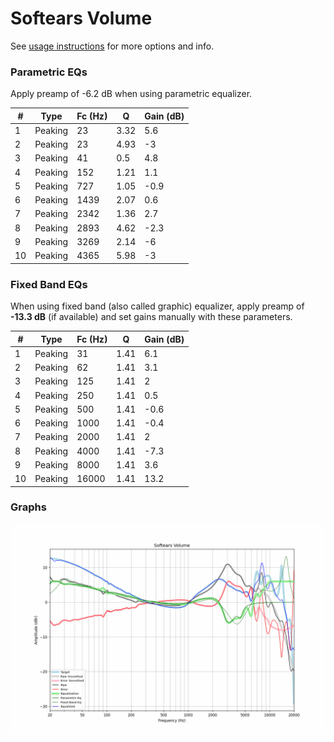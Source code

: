 # Softears Volume
See [usage instructions](https://github.com/jaakkopasanen/AutoEq#usage) for more options and info.

### Parametric EQs
Apply preamp of -6.2 dB when using parametric equalizer.

|   # | Type    |   Fc (Hz) |    Q |   Gain (dB) |
|-----|---------|-----------|------|-------------|
|   1 | Peaking |        23 | 3.32 |         5.6 |
|   2 | Peaking |        23 | 4.93 |        -3   |
|   3 | Peaking |        41 | 0.5  |         4.8 |
|   4 | Peaking |       152 | 1.21 |         1.1 |
|   5 | Peaking |       727 | 1.05 |        -0.9 |
|   6 | Peaking |      1439 | 2.07 |         0.6 |
|   7 | Peaking |      2342 | 1.36 |         2.7 |
|   8 | Peaking |      2893 | 4.62 |        -2.3 |
|   9 | Peaking |      3269 | 2.14 |        -6   |
|  10 | Peaking |      4365 | 5.98 |        -3   |

### Fixed Band EQs
When using fixed band (also called graphic) equalizer, apply preamp of **-13.3 dB** (if available) and set gains manually with these parameters.

|   # | Type    |   Fc (Hz) |    Q |   Gain (dB) |
|-----|---------|-----------|------|-------------|
|   1 | Peaking |        31 | 1.41 |         6.1 |
|   2 | Peaking |        62 | 1.41 |         3.1 |
|   3 | Peaking |       125 | 1.41 |         2   |
|   4 | Peaking |       250 | 1.41 |         0.5 |
|   5 | Peaking |       500 | 1.41 |        -0.6 |
|   6 | Peaking |      1000 | 1.41 |        -0.4 |
|   7 | Peaking |      2000 | 1.41 |         2   |
|   8 | Peaking |      4000 | 1.41 |        -7.3 |
|   9 | Peaking |      8000 | 1.41 |         3.6 |
|  10 | Peaking |     16000 | 1.41 |        13.2 |

### Graphs
![](./Softears%20Volume.png)
